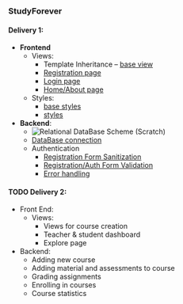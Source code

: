 ### StudyForever
#### Delivery 1:
- **Frontend**
  - Views:
    - Template Inheritance – [base view](base.php) 
    - [Registration page](register.php)
    - [Login page](login.php)
    - [Home/About page](index.php)
  - Styles:
    - [base styles](assets/style/base.css)
    - [styles](assets/style/style.css)
- **Backend**:
  - ![Relational DataBase Scheme (Scratch)](rdb_scheme.png)
  - [DataBase connection](includes/config.php)
  - Authentication
    - [Registration Form Sanitization](includes/classes/FormSanitizer.php)
    - [Registration/Auth Form Validation](includes/classes/UserAccounts.php)
    - [Error handling](includes/classes/Constants.php)

#### TODO Delivery 2:
- Front End:
  - Views:
    - Views for course creation
    - Teacher & student dashboard
    - Explore page
- Backend:
  - Adding new course
  - Adding material and assessments to course
  - Grading assignments
  - Enrolling in courses
  - Course statistics
